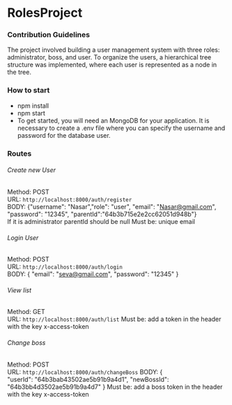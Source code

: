 # RolesProject
### Contribution Guidelines
The project involved building a user management system with three roles: administrator, boss, and user. To organize the users, a hierarchical tree structure was implemented, where each user is represented as a node in the tree. 
### How to start
- npm install 
- npm start 
- To get started, you will need an MongoDB for your application. It is necessary to create a .env file where you can specify the username and password for the database user.
### Routes
###### Create new User
Method: POST \
URL: `http://localhost:8000/auth/register` \
BODY: {"username": "Nasar","role": "user", "email": "Nasar@gmail.com", "password": "12345", "parentId":"64b3b715e2e2cc62051d948b"}   
If it is administrator parentId should be null
Must be: unique email

###### Login  User
Method: POST \
URL: `http://localhost:8000/auth/login` \
BODY: {	
	"email": "seva@gmail.com",
	"password": "12345"
} 


######  View list
Method: GET \
URL: `http://localhost:8000/auth/list` 
Must be: add a token in the header with the key x-access-token


######  Change boss
Method: POST \
URL: `http://localhost:8000/auth/changeBoss` 
BODY: 
	{	
	"userId": "64b3bab43502ae5b91b9a4d1",
	"newBossId": "64b3bb4d3502ae5b91b9a4d7"
}
Must be: add a boss token in the header with the key x-access-token
